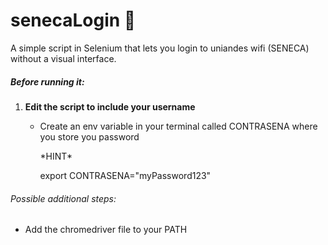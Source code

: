 # senecaLogin 🔐
A simple script in Selenium that lets you login to uniandes wifi (SENECA) without a visual interface.

<h5>Before running it:</h5>
  <ol>
  <li><strong>Edit the script to include your username</strong></li>
  <ul>
  <li>Create an env variable in your terminal called CONTRASENA where you store you password </li>
  <p>*HINT* </p>
  <p>export CONTRASENA="myPassword123"</p>
  </ul>
  </ol>  
  
 
 <h6>Possible additional steps:</h6>
 <ul>
 <li>Add the chromedriver file to your PATH</li>
 </ul>
  
